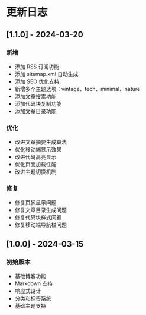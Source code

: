 # 更新日志

## [1.1.0] - 2024-03-20

### 新增
- 添加 RSS 订阅功能
- 添加 sitemap.xml 自动生成
- 添加 SEO 优化支持
- 新增多个主题选项：vintage、tech、minimal、nature
- 添加文章搜索功能
- 添加代码块复制功能
- 添加文章目录功能

### 优化
- 改进文章摘要生成算法
- 优化移动端显示效果
- 改进代码高亮显示
- 优化页面加载性能
- 改进主题切换机制

### 修复
- 修复页脚显示问题
- 修复文章目录生成问题
- 修复代码块样式问题
- 修复移动端导航栏问题

## [1.0.0] - 2024-03-15

### 初始版本
- 基础博客功能
- Markdown 支持
- 响应式设计
- 分类和标签系统
- 基础主题支持 